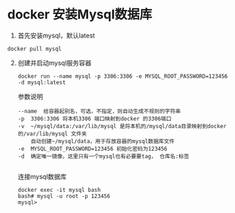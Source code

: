 # docker 安装Mysql数据库

1. 首先安装mysql，默认latest

```
docker pull mysql
```

2. 创建并启动mysql服务容器

   ```
   docker run --name mysql -p 3306:3306 -e MYSQL_ROOT_PASSWORD=123456 -d mysql:latest
   ```

   参数说明

   ```
   --name  给容器起别名，可选，不指定，则自动生成不规则的字符串
   -p  3306:3306 将本机3306 端口映射到docker 的3306端口
   -v  ~/mysql/data:/var/lib/mysql 是将本机的/mysql/data目录映射到docker的/var/lib/mysql 文件夹
       自动创建~/mysql/data，用于存放容器的mysql数据库文件
   -e  MYSQL_ROOT_PASSWORD=123456 初始化密码为123456
   -d  确定唯一镜像，这里只有一个mysql也有必要要tag， 仓库名:标签
   
   
   ```

   连接mysql数据库

   ```
   docker exec -it mysql bash
   bash# mysql -u root -p 123456
   mysql>
   ```

   

